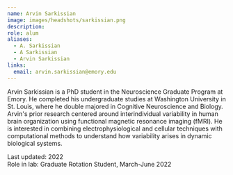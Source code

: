 ```yaml
---
name: Arvin Sarkissian
image: images/headshots/sarkissian.png
description:
role: alum
aliases:
  - A. Sarkissian
  - A Sarkissian
  - Arvin Sarkissian
links:
  email: arvin.sarkissian@emory.edu
---
```


Arvin Sarkissian is a PhD student in the Neuroscience Graduate Program at Emory. He completed his undergraduate studies at Washington University in St. Louis, where he double majored in Cognitive Neuroscience and Biology. Arvin's prior research centered around interindividual variability in human brain organization using functional magnetic resonance imaging (fMRI). He is interested in combining electrophysiological and cellular techniques with computational methods to understand how variability arises in dynamic biological systems.

Last updated: 2022<br>
Role in lab: Graduate Rotation Student, March-June 2022
